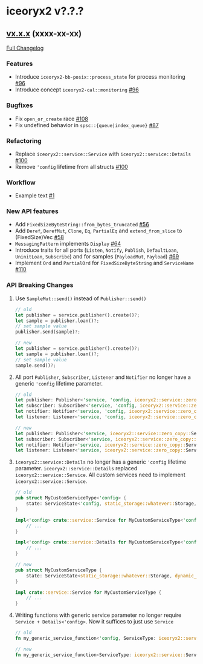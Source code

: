 # iceoryx2 v?.?.?

## [vx.x.x](https://github.com/eclipse-iceoryx/iceoryx2/tree/vx.x.x) (xxxx-xx-xx) <!--NOLINT remove this when tag is set-->

[Full Changelog](https://github.com/eclipse-iceoryx/iceoryx2/compare/vx.x.x...vx.x.x) <!--NOLINT remove this when tag is set-->

### Features

 <!-- NOTE: Add new entries sorted by issue number to minimize the possibility of conflicts when merging. -->

 * Introduce `iceoryx2-bb-posix::process_state` for process monitoring [#96](https://github.com/eclipse-iceoryx/iceoryx2/issues/96)
 * Introduce concept `iceoryx2-cal::monitoring` [#96](https://github.com/eclipse-iceoryx/iceoryx2/issues/96)

### Bugfixes

 <!-- NOTE: Add new entries sorted by issue number to minimize the possibility of conflicts when merging. -->

 * Fix `open_or_create` race [#108](https://github.com/eclipse-iceoryx/iceoryx2/issues/108)
 * Fix undefined behavior in `spsc::{queue|index_queue}` [#87](https://github.com/eclipse-iceoryx/iceoryx2/issues/87)

### Refactoring

 <!-- NOTE: Add new entries sorted by issue number to minimize the possibility of conflicts when merging. -->

 * Replace `iceoryx2::service::Service` with `iceoryx2::service::Details` [#100](https://github.com/eclipse-iceoryx/iceoryx2/issues/100)
 * Remove `'config` lifetime from all structs  [#100](https://github.com/eclipse-iceoryx/iceoryx2/issues/100)

### Workflow

 <!-- NOTE: Add new entries sorted by issue number to minimize the possibility of conflicts when merging. -->

 * Example text [#1](https://github.com/eclipse-iceoryx/iceoryx2/issues/1)

### New API features

 <!-- NOTE: Add new entries sorted by issue number to minimize the possibility of conflicts when merging. -->

 * Add `FixedSizeByteString::from_bytes_truncated` [#56](https://github.com/eclipse-iceoryx/iceoryx2/issues/56)
 * Add `Deref`, `DerefMut`, `Clone`, `Eq`, `PartialEq` and `extend_from_slice` to (FixedSize)Vec [#58](https://github.com/eclipse-iceoryx/iceoryx2/issues/58)
 * `MessagingPattern` implements `Display` [#64](https://github.com/eclipse-iceoryx/iceoryx2/issues/64)
 * Introduce traits for all ports (`Listen`, `Notify`, `Publish`, `DefaultLoan`, `UninitLoan`, `Subscribe`)
   and for samples (`PayloadMut`, `Payload`) [#69](https://github.com/eclipse-iceoryx/iceoryx2/issues/69)
 * Implement `Ord` and `PartialOrd` for `FixedSizeByteString` and `ServiceName` [#110](https://github.com/eclipse-iceoryx/iceoryx2/issues/110)

### API Breaking Changes

1. Use `SampleMut::send()` instead of `Publisher::send()`

    ```rust
    // old
    let publisher = service.publisher().create()?;
    let sample = publisher.loan()?;
    // set sample value
    publisher.send(sample)?;

    // new
    let publisher = service.publisher().create()?;
    let sample = publisher.loan()?;
    // set sample value
    sample.send()?;
    ```

2. All port `Publisher`, `Subscriber`, `Listener` and `Notifier` no longer have a generic
    `'config` lifetime parameter.

    ```rust
    // old
    let publisher: Publisher<'service, 'config, iceoryx2::service::zero_copy::Service::Type<'config>, MessageType> = ..;
    let subscriber: Subscriber<'service, 'config, iceoryx2::service::zero_copy::Service::Type<'config>, MessageType> = ..;
    let notifier: Notifier<'service, 'config, iceoryx2::service::zero_copy::Service::Type<'config>> = ..;
    let listener: Listener<'service, 'config, iceoryx2::service::zero_copy::Service::Type<'config>> = ..;

    // new
    let publisher: Publisher<'service, iceoryx2::service::zero_copy::Service, MessageType> = ..;
    let subscriber: Subscriber<'service, iceoryx2::service::zero_copy::Service, MessageType> = ..;
    let notifier: Notifier<'service, iceoryx2::service::zero_copy::Service> = ..;
    let listener: Listener<'service, iceoryx2::service::zero_copy::Service> = ..;
    ```

3. `iceoryx2::service::Details` no longer has a generic `'config` lifetime parameter.
   `iceoryx2::service::Details` replaced `iceoryx2::service::Service`. All custom services need
   to implement `iceoryx2::service::Service`.

    ```rust
    // old
    pub struct MyCustomServiceType<'config> {
        state: ServiceState<'config, static_storage::whatever::Storage, dynamic_storage::whatever::Storage<WhateverConfig>>
    }

    impl<'config> crate::service::Service for MyCustomServiceType<'config> {
        // ...
    }

    impl<'config> crate::service::Details for MyCustomServiceType<'config> {
        // ...
    }

    // new
    pub struct MyCustomServiceType {
        state: ServiceState<static_storage::whatever::Storage, dynamic_storage::whatever::Storage<WhateverConfig>>
    }

    impl crate::service::Service for MyCustomServiceType {
        // ...
    }
    ```

4. Writing functions with generic service parameter no longer require `Service + Details<'config>`.
   Now it suffices to just use `Service`

    ```rust
    // old
    fn my_generic_service_function<'config, ServiceType: iceoryx2::service::Service + iceoryx2::service::Details<'config>>();

    // new
    fn my_generic_service_function<ServiceType: iceoryx2::service::Service>();
    ```
